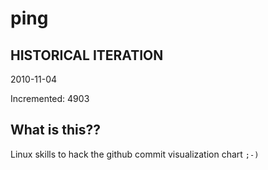 # ping

## HISTORICAL ITERATION
2010-11-04

Incremented: 4903

## What is this?? 
Linux skills to hack the github commit visualization chart `;-)`
